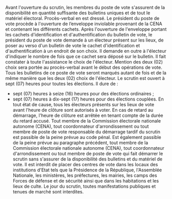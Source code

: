 Avant l'ouverture du scrutin, les membres du poste de vote s'assurent de la disponibilité en quantité suffisante des bulletins uniques et de tout le matériel électoral. Procès-verbal en est dressé.
Le président du poste de vote procède à l'ouverture de l’enveloppe inviolable provenant de la CENA et contenant les différents cachets.
Après l'ouverture de l'enveloppe portant les cachets d'identification et d'authentification du bulletin de vote, le président du poste de vote demande à un électeur présent sur les lieux, de poser au verso d'un bulletin de vote le cachet d'identification et d'authentification à un endroit de son choix. Il demande en outre à l'électeur d'indiquer le nombre de fois que ce cachet sera déposé sur le bulletin. Il fait constater à toute l'assistance le choix de l'électeur. Mention des deux (02) choix sera portée au procès-verbal avant le début des opérations de vote.
Tous les bulletins de ce poste de vote seront marqués autant de fois et de la même manière que les deux (02) choix de l'électeur.
Le scrutin est ouvert à sept (07) heures pour toutes les élections. Il dure de :
- sept (07) heures à seize (16) heures pour des élections ordinaires ;
- sept (07) heures à dix-sept (17) heures pour des élections couplées.
En tout état de cause, tous les électeurs présents sur les lieux de vote avant l'heure de clôture sont autorisés à voter.
En cas de retard au démarrage, l'heure de clôture est arrêtée en tenant compte de la durée du retard accusé.
Tout membre de la Commission électorale nationale autonome (CENA), tout coordonnateur d'arrondissement ou tout membre de poste de vote responsable du démarrage tardif du scrutin est passible de la peine prévue au code pénal.
Est également passible de la peine prévue au paragraphe précédent, tout membre de la Commission électorale nationale autonome (CENA), tout coordonnateur d'arrondissement ou tout membre de poste de vote qui fait démarrer le scrutin sans s'assurer de la disponibilité des bulletins et du matériel de vote.
Il est interdit de placer des centres de vote dans les locaux des institutions d'Etat tels que la Présidence de la République, l'Assemblée Nationale, les ministères, les préfectures, les mairies, les camps des Forces de défense et de sécurité ainsi que dans les habitations et les lieux de culte.
Le jour du scrutin, toutes manifestations publiques et tenues de marché sont interdites.